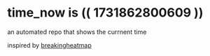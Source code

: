 # time_now is (( 1731862800609 ))

an automated repo that shows the currnent time

inspired by [breakingheatmap](https://github.com/breakingheatmap/breakingheatmap)